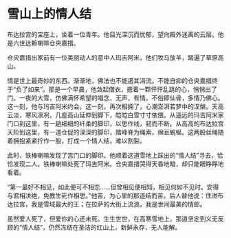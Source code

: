 # 雪山上的情人结

布达拉宫的宝座上，坐着一位青年。他目光深沉而忧郁，望向殿外迷离的云层。他是六世达赖喇嘛仓央嘉措。 

仓央嘉措出家前有一位美丽动人的意中人玛吉阿米，他们牧马放羊，踏遍了草原高山。 

情是世上最奇妙的东西。渐渐地，佛法也不能遏其涓流。不能自抑的仓央嘉措终于“负了如来”。那是一个早晨，他敛起僧衣，摁着一颗怦怦乱跳的心，悄悄出了门。一夜的大雪，仿佛满怀希望的唱念，无声，有情。不俗即仙骨，多情乃佛心。这一刻，他与玛吉阿米约会。这一刻，再次相拥了，心潮澎湃若梦中的涅槃。天高云淡，寒风凛冽，几座高山延伸到脚下，皑皑白雪寸寸依偎。从遥远的玛吉阿米家门口到这里，有一趟细细的纤柔的脚印，以思作线，韧而不断。从高高的布达拉宫天阶到这里，有一道仓促的深深的脚印，踏峰脊为绳索，绵亘蜿蜒。这两股丝绳随着拥抱紧紧拧作一股，打成一个情人结，难以割裂。 

此时，铁棒喇嘛发现了宫门口的脚印。他顺着这道雪地上踩出的“情人结”寻去，恰恰发现二人。铁棒喇嘛处死了玛吉阿米。仓央嘉措哭得天昏地暗，却只能眼睁睁地看着。 

“第一最好不相见，如此便可不相恋……但曾相见便相知，相见何如不见时。安得与君相决绝，免教生死作相思。”他苦，为心里的那道结而苦。后人替他说：住进布达拉宫，我是雪域最大的王；在拉萨的大街上流浪，我是世间最美的情郎。 

虽然爱人死了，但爱你的心还未死。生生世世，在高寒雪地上，那道坚定到义无反顾的“情人结”，仍然冻结在圣洁的红山上，新鲜永存，无人能解。